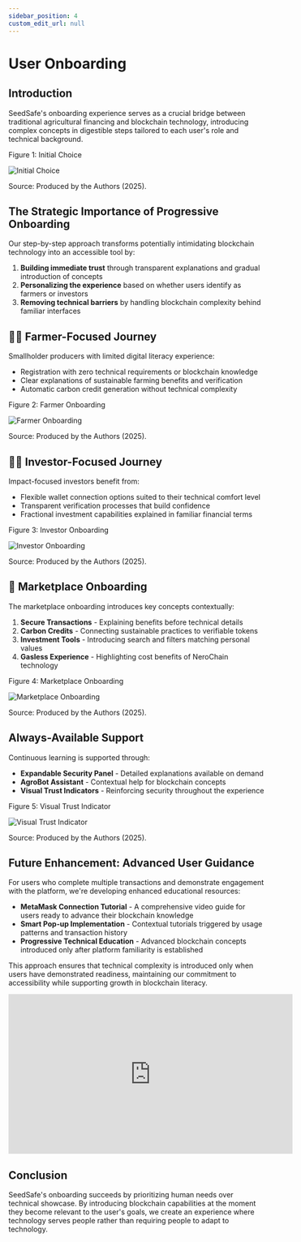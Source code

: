 ```yaml
---
sidebar_position: 4
custom_edit_url: null
---
```


# User Onboarding

## Introduction

SeedSafe's onboarding experience serves as a crucial bridge between traditional agricultural financing and blockchain technology, introducing complex concepts in digestible steps tailored to each user's role and technical background.

<p style={{textAlign: 'center'}}>Figure 1: Initial Choice</p>
<div style={{margin: 15}}>
    <div style={{textAlign: 'center'}}>
        <img src={require("../../static/img/firstchoice.png").default} style={{width: 800}} alt="Initial Choice" />
        <br />
    </div>
</div>
<p style={{textAlign: 'center'}}>Source: Produced by the Authors (2025).</p>

## The Strategic Importance of Progressive Onboarding

Our step-by-step approach transforms potentially intimidating blockchain technology into an accessible tool by:

1. **Building immediate trust** through transparent explanations and gradual introduction of concepts
2. **Personalizing the experience** based on whether users identify as farmers or investors
3. **Removing technical barriers** by handling blockchain complexity behind familiar interfaces

## 🧑‍🌾 Farmer-Focused Journey

Smallholder producers with limited digital literacy experience:

- Registration with zero technical requirements or blockchain knowledge
- Clear explanations of sustainable farming benefits and verification
- Automatic carbon credit generation without technical complexity

<p style={{textAlign: 'center'}}>Figure 2: Farmer Onboarding</p>
<div style={{margin: 15}}>
    <div style={{textAlign: 'center'}}>
        <img src={require("../../static/img/producer.gif").default} style={{width: 600}} alt="Farmer Onboarding" />
        <br />
    </div>
</div>
<p style={{textAlign: 'center'}}>Source: Produced by the Authors (2025).</p>

## 👨‍💼 Investor-Focused Journey

Impact-focused investors benefit from:

- Flexible wallet connection options suited to their technical comfort level
- Transparent verification processes that build confidence
- Fractional investment capabilities explained in familiar financial terms

<p style={{textAlign: 'center'}}>Figure 3: Investor Onboarding</p>
<div style={{margin: 15}}>
    <div style={{textAlign: 'center'}}>
        <img src={require("../../static/img/investor.gif").default} style={{width: 600}} alt="Investor Onboarding" />
        <br />
    </div>
</div>
<p style={{textAlign: 'center'}}>Source: Produced by the Authors (2025).</p>

## 🏬 Marketplace Onboarding

The marketplace onboarding introduces key concepts contextually:

1. **Secure Transactions** - Explaining benefits before technical details
2. **Carbon Credits** - Connecting sustainable practices to verifiable tokens
3. **Investment Tools** - Introducing search and filters matching personal values
4. **Gasless Experience** - Highlighting cost benefits of NeroChain technology

<p style={{textAlign: 'center'}}>Figure 4: Marketplace Onboarding</p>
<div style={{margin: 15}}>
    <div style={{textAlign: 'center'}}>
        <img src={require("../../static/img/marketplace.gif").default} style={{width: 600}} alt="Marketplace Onboarding" />
        <br />
    </div>
</div>
<p style={{textAlign: 'center'}}>Source: Produced by the Authors (2025).</p>

## Always-Available Support

Continuous learning is supported through:

- **Expandable Security Panel** - Detailed explanations available on demand
- **AgroBot Assistant** - Contextual help for blockchain concepts
- **Visual Trust Indicators** - Reinforcing security throughout the experience

<p style={{textAlign: 'center'}}>Figure 5: Visual Trust Indicator</p>
<div style={{margin: 15}}>
    <div style={{textAlign: 'center'}}>
        <img src={require("../../static/img/blockchainsecurity.png").default} style={{width: 800}} alt="Visual Trust Indicator" />
        <br />
    </div>
</div>
<p style={{textAlign: 'center'}}>Source: Produced by the Authors (2025).</p>

## Future Enhancement: Advanced User Guidance

For users who complete multiple transactions and demonstrate engagement with the platform, we're developing enhanced educational resources:

- **MetaMask Connection Tutorial** - A comprehensive video guide for users ready to advance their blockchain knowledge
- **Smart Pop-up Implementation** - Contextual tutorials triggered by usage patterns and transaction history
- **Progressive Technical Education** - Advanced blockchain concepts introduced only after platform familiarity is established

This approach ensures that technical complexity is introduced only when users have demonstrated readiness, maintaining our commitment to accessibility while supporting growth in blockchain literacy.

<div style={{ display: "flex", justifyContent: "center", marginTop: "2rem", marginBottom: "2rem" }}>
   <iframe width="560" height="315" src="https://www.youtube.com/embed/3knjjR0D3C8?si=1X3c7g_VoNC90Ded" title="YouTube video player" frameborder="0" allow="accelerometer; autoplay; clipboard-write; encrypted-media; gyroscope; picture-in-picture; web-share" referrerpolicy="strict-origin-when-cross-origin" allowfullscreen></iframe>
</div>



## Conclusion

SeedSafe's onboarding succeeds by prioritizing human needs over technical showcase. By introducing blockchain capabilities at the moment they become relevant to the user's goals, we create an experience where technology serves people rather than requiring people to adapt to technology.